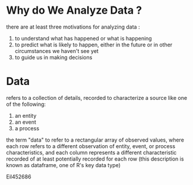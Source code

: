 # Why do We Analyze Data ?

there are at least three motivations for analyzing data :

1. to understand what has happened or what is happening
2. to predict what is likely to happen, either in the future or in other circumstances we haven't see yet
3. to guide us in making decisions 

# Data
refers to a collection of details, recorded to characterize a source like one of the following:

1. an entity
2. an event
3. a process

the term "data" to refer to a rectangular array of observed values, where each row refers to a different observation of entity, event, or process characteristics, and each column represents a different characteristic recorded of at least potentially recorded for each row (this description is known as dataframe, one of R's key data type)

Eil452686